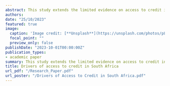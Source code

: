 ```yaml
---
abstract: This study extends the limited evidence on access to credit in South Africa. We investigate the role that demographics and the transactional behaviour at individual level play in influencing the probability of gaining access to different types of credit. We make use of recent data from the FinScopeSA 2019 Consumer Survey. We estimate a multinomial logit choice model to establish the influence of various covariates on the likelihood of an individual gaining access to formal, informal, and a combination of formal and informal credit with our reference category being those who have no access to credit. We find that age, income, higher educational attainment, living in Gauteng or Free State and higher LSM being statistically significant, increasing an individual likelihood for access to formal credit. Furthermore, we find that age, income, employment status, remittances, and LSM being positive and statistically significant at increasing the probability of individuals having access to the combination of formal and informal credit. On the other hand, Indian or Asian individuals, employments status and remittances lowered the likelihood of an individual having access to formal credit. Compared to being male for the combination of formal and informal credit.
authors:
date: "25/10/2023"
featured: true
image:
  caption: 'Image credit: [**Unsplash**](https://unsplash.com/photos/pLCdAaMFLTE)'
  focal_point: ""
  preview_only: false
publishDate: "2023-10-01T00:00:00Z"
publication_types:
- academic paper
summary: This study extends the limited evidence on access to credit in South Africa. We investigate the role that demographics and the transactional behaviour at individual level play in influencing the probability of gaining access to different types of credit.
title: Drivers of access to credit in South Africa
url_pdf: "/Research_Paper.pdf"
url_poster: "/Drivers of Access to Credit in South Africa.pdf"
---
```


